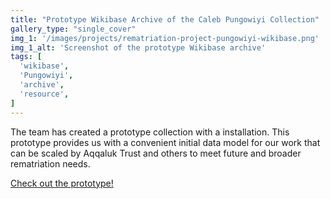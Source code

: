 ```yaml
---
title: "Prototype Wikibase Archive of the Caleb Pungowiyi Collection"
gallery_type: "single_cover"
img_1: '/images/projects/rematriation-project-pungowiyi-wikibase.png'
img_1_alt: 'Screenshot of the prototype Wikibase archive'
tags: [
  'wikibase',
  'Pungowiyi',
  'archive',
  'resource',
]
---
```


The team has created a prototype collection with a installation. This prototype provides us with a convenient initial data model for our work that can be scaled by Aqqaluk Trust and others to meet future and broader rematriation needs.

[Check out the prototype!](https://rematriation.wikibase.cloud/wiki/Main_Page)
